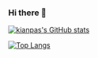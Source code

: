 ### Hi there 👋
[![kianpas's GitHub stats](https://github-readme-stats.vercel.app/api?username=kianpas)]([https://github.com/anuraghazra/github-readme-stats](https://github.com/kianpas))


[![Top Langs](https://github-readme-stats.vercel.app/api/top-langs/?username=kianpas&layout=compact)](https://github.com/kianpas)
<!--
**kianpas/kianpas** is a ✨ _special_ ✨ repository because its `README.md` (this file) appears on your GitHub profile.

Here are some ideas to get you started:

- 🔭 I’m currently working on ...
- 🌱 I’m currently learning ...
- 👯 I’m looking to collaborate on ...
- 🤔 I’m looking for help with ...
- 💬 Ask me about ...
- 📫 How to reach me: ...
- 😄 Pronouns: ...
- ⚡ Fun fact: ...
-->
